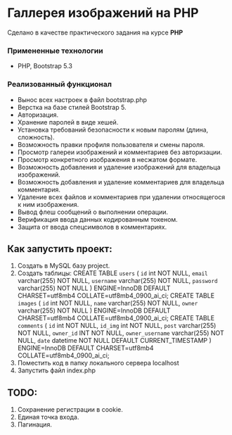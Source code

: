 # Галлерея изображений на PHP

Сделано в качестве практического задания на курсе **PHP**

### Примененные технологии
* PHP, Bootstrap 5.3

### Реализованный функционал

* Вынос всех настроек в файл bootstrap.php
* Верстка на базе стилей Bootstrap 5.
* Авторизация.
* Хранение паролей в виде хешей. 
* Установка требований безопасности к новым паролям (длина, сложность).
* Возможность правки профиля пользователя и смены пароля.
* Просмотр галереи изображений и комментариев без авторизации.        
* Просмотр конкретного изображения в несжатом формате.
* Возможность добавления и удаление изображений для владельца изображений.
* Возможность добавления и удаление комментариев для владельца комментария.
* Удаление всех файлов и комментариев при удалении относящегося к ним изображения.
* Вывод флеш сообщений о выполнении операции.
* Верификация ввода данных кодированным токеном.
* Защита от ввода спецсимволов в комментариях. 

## Как запустить проект:
1. Создать в MySQL базу project.
2. Создать таблицы:
CREATE TABLE `users` (
  `id` int NOT NULL,
  `email` varchar(255) NOT NULL,
  `username` varchar(255) NOT NULL,
  `password` varchar(255) NOT NULL
) ENGINE=InnoDB DEFAULT CHARSET=utf8mb4 COLLATE=utf8mb4_0900_ai_ci;
CREATE TABLE `images` (
  `id` int NOT NULL,
  `name` varchar(255) NOT NULL,
  `owner` varchar(255) NOT NULL
) ENGINE=InnoDB DEFAULT CHARSET=utf8mb4 COLLATE=utf8mb4_0900_ai_ci;
CREATE TABLE `comments` (
  `id` int NOT NULL,
  `id_img` int NOT NULL,
  `post` varchar(255) NOT NULL,
  `owner_id` INT NOT NULL,
  `owner_username` varchar(255) NOT NULL,
  `date` datetime NOT NULL DEFAULT CURRENT_TIMESTAMP
) ENGINE=InnoDB DEFAULT CHARSET=utf8mb4 COLLATE=utf8mb4_0900_ai_ci;
3. Поместить код в папку локального сервера localhost
4. Запустить файл index.php

## TODO:
1. Сохранение регистрации в cookie.
2. Единая точка входа.
3. Пагинация.




